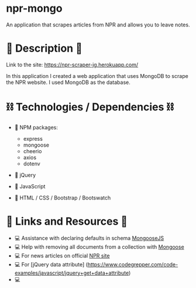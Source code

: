 # npr-mongo
An application that scrapes articles from NPR and allows you to leave notes. 

# 📝 Description 📝
Link to the site: https://npr-scraper-jg.herokuapp.com/

In this application I created a web application that uses MongoDB to scrape the NPR website. I used MongoDB as the database. 

# ⛓️ Technologies / Dependencies ⛓️	
* 👾  NPM packages:
     - express
     - mongoose 
     - cheerio 
     - axios 
     - dotenv 

* 👾  jQuery
* 👾  JavaScript
* 👾  HTML / CSS / Bootstrap / Bootswatch 

# 🔗 Links and Resources 🔗

* 💻	  Assistance with declaring defaults in schema [MongooseJS](https://mongoosejs.com/docs/defaults.html#declaring-defaults-in-your-schema) 
* 💻    Help with removing all documents from a collection with [Mongoose](https://stackoverflow.com/questions/28139638/how-can-you-remove-all-documents-from-a-collection-with-mongoose)
* 💻    For news articles on official [NPR site](https://www.npr.org/sections/news/)
* 💻    For [jQuery data attribute] (https://www.codegrepper.com/code-examples/javascript/jquery+get+data+attribute)
* 💻    


